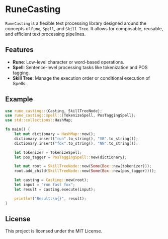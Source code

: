 # RuneCasting

`RuneCasting` is a flexible text processing library designed around the concepts of `Rune`, `Spell`, and `Skill Tree`. It allows for composable, reusable, and efficient text processing pipelines.

## Features
- **Rune**: Low-level character or word-based operations.
- **Spell**: Sentence-level processing tasks like tokenization and POS tagging.
- **Skill Tree**: Manage the execution order or conditional execution of Spells.

## Example
```rust
use rune_casting::{Casting, SkillTreeNode};
use rune_casting::spell::{TokenizeSpell, PosTaggingSpell};
use std::collections::HashMap;

fn main() {
    let mut dictionary = HashMap::new();
    dictionary.insert("run".to_string(), "VB".to_string());
    dictionary.insert("fox".to_string(), "NN".to_string());

    let tokenizer = TokenizeSpell;
    let pos_tagger = PosTaggingSpell::new(dictionary);

    let mut root = SkillTreeNode::new(Some(Box::new(tokenizer)));
    root.add_child(SkillTreeNode::new(Some(Box::new(pos_tagger))));

    let casting = Casting::new(root);
    let input = "run fast fox";
    let result = casting.execute(input);

    println!("Result:\n{}", result);
}
```

## License
This project is licensed under the MIT License.
